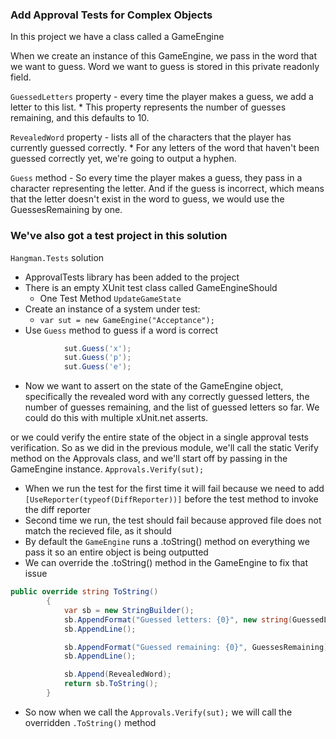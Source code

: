 ### Add Approval Tests for Complex Objects

In this project we have a class called a GameEngine

When we create an instance of this GameEngine, we pass in the word that we want to guess. 
Word we want to guess is stored in this private readonly field.

`GuessedLetters` property - every time the player makes a guess, we add a letter to this list. 
    * This property represents the number of guesses remaining, and this defaults to 10. 

`RevealedWord` property -  lists all of the characters that the player has currently guessed correctly. 
    * For any letters of the word that haven't been guessed correctly yet, we're going to output a hyphen.

`Guess` method - So every time the player makes a guess, they pass in a character representing the letter. And if the guess is incorrect, which means that the letter doesn't exist in the word to guess, we would use the GuessesRemaining by one. 

### We've also got a test project in this solution

`Hangman.Tests` solution
* ApprovalTests library has been added to the project
* There is an empty XUnit test class called GameEngineShould
  * One Test Method `UpdateGameState`
* Create an instance of a system under test:
  * `var sut = new GameEngine("Acceptance");`
* Use `Guess` method to guess if a word is correct
```C#
            sut.Guess('x');
            sut.Guess('p');
            sut.Guess('e');
  ```      
* Now we want to assert on the state of the GameEngine object, specifically the revealed word with any correctly guessed letters, the number of guesses remaining, and the list of guessed letters so far. We could do this with multiple xUnit.net asserts.

or we could verify the entire state of the object in a single approval tests verification. So as we did in the previous module, 
we'll call the static Verify method on the Approvals class, and we'll start off by passing in the GameEngine instance.
`Approvals.Verify(sut);`

* When we run the test for the first time it will fail because we need to add `[UseReporter(typeof(DiffReporter))]` before the test method to invoke the diff reporter
* Second time we run, the test should fail because approved file does not match the recieved file, as it should
* By default the `GameEngine` runs a .toString() method on everything we pass it so an entire object is being outputted 
* We can override the .toString() method in the GameEngine to fix that issue
  
```c#
public override string ToString()
		{
            var sb = new StringBuilder();
            sb.AppendFormat("Guessed letters: {0}", new string(GuessedLetters.ToArray()));
            sb.AppendLine();

            sb.AppendFormat("Guessed remaining: {0}", GuessesRemaining);
            sb.AppendLine();

            sb.Append(RevealedWord);
			return sb.ToString();
		}

```

* So now when we call the `Approvals.Verify(sut);` we will call the overridden `.ToString()` method



